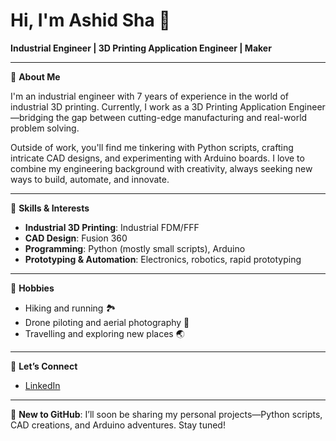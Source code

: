 # Hi, I'm Ashid Sha 👋

**Industrial Engineer | 3D Printing Application Engineer | Maker**

---

🔹 **About Me**

I'm an industrial engineer with 7 years of experience in the world of industrial 3D printing. Currently, I work as a 3D Printing Application Engineer—bridging the gap between cutting-edge manufacturing and real-world problem solving.

Outside of work, you'll find me tinkering with Python scripts, crafting intricate CAD designs, and experimenting with Arduino boards. I love to combine my engineering background with creativity, always seeking new ways to build, automate, and innovate.

---

🔹 **Skills & Interests**

- **Industrial 3D Printing**: Industrial FDM/FFF
- **CAD Design**: Fusion 360
- **Programming**: Python (mostly small scripts), Arduino
- **Prototyping & Automation**: Electronics, robotics, rapid prototyping

---

🔹 **Hobbies**

- Hiking and running 🏞️
- Drone piloting and aerial photography 🚁
- Travelling and exploring new places 🌏

---

🔹 **Let’s Connect**

- [LinkedIn](https://www.linkedin.com/in/ashidsha/)

---

🚀 **New to GitHub**: I’ll soon be sharing my personal projects—Python scripts, CAD creations, and Arduino adventures. Stay tuned!

